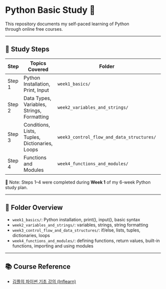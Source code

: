 # Python Basic Study 📘

This repository documents my self-paced learning of Python  
through online free courses.

---

## 📌 Study Steps

| Step   | Topics Covered                                   | Folder                                 | Status       |
|--------|--------------------------------------------------|----------------------------------------|--------------|
| Step 1 | Python Installation, Print, Input                | `week1_basics/`                         | ✅ Completed |
| Step 2 | Data Types, Variables, Strings, Formatting       | `week2_variables_and_strings/`         | ✅ Completed |
| Step 3 | Conditions, Lists, Tuples, Dictionaries, Loops   | `week3_control_flow_and_data_structures/` | ✅ Completed |
| Step 4 | Functions and Modules                            | `week4_functions_and_modules/`         | ✅ Completed |

📝 Note: Steps 1–4 were completed during **Week 1** of my 6-week Python study plan.

---

## 📂 Folder Overview

- `week1_basics/`: Python installation, print(), input(), basic syntax
- `week2_variables_and_strings/`: variables, strings, string formatting
- `week3_control_flow_and_data_structures/`: if/else, lists, tuples, dictionaries, loops
- `week4_functions_and_modules/`: defining functions, return values, built-in functions, importing and using modules

---

## 📚 Course Reference

- [김플의 파이썬 기초 강의 (Inflearn)](https://www.inflearn.com/courses/lecture?courseId=330946&tab=curriculum&type=LECTURE&unitId=158095)
